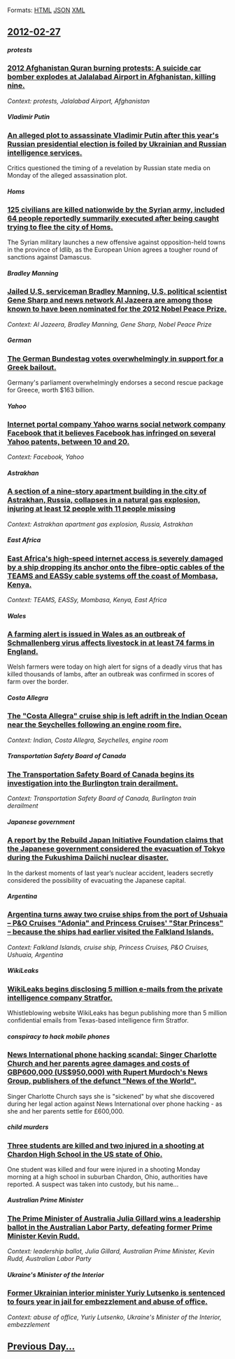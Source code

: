 
Formats: [HTML](2012/02/27/index.html)  [JSON](2012/02/27/index.json)  [XML](2012/02/27/index.xml)  

## [2012-02-27](/news/2012/02/27/index.md)

##### protests
### [2012 Afghanistan Quran burning protests: A suicide car bomber explodes at Jalalabad Airport in Afghanistan, killing nine. ](/news/2012/02/27/2012-afghanistan-quran-burning-protests-a-suicide-car-bomber-explodes-at-jalalabad-airport-in-afghanistan-killing-nine.md)
_Context: protests, Jalalabad Airport, Afghanistan_

##### Vladimir Putin
### [An alleged plot to assassinate Vladimir Putin after this year's Russian presidential election is foiled by Ukrainian and Russian intelligence services. ](/news/2012/02/27/an-alleged-plot-to-assassinate-vladimir-putin-after-this-year-s-russian-presidential-election-is-foiled-by-ukrainian-and-russian-intelligenc.md)
Critics questioned the timing of a revelation by Russian state media on Monday of the alleged assassination plot.

##### Homs
### [125 civilians are killed nationwide by the Syrian army, included 64 people reportedly summarily executed after being caught trying to flee the city of Homs. ](/news/2012/02/27/125-civilians-are-killed-nationwide-by-the-syrian-army-included-64-people-reportedly-summarily-executed-after-being-caught-trying-to-flee-t.md)
The Syrian military launches a new offensive against opposition-held towns in the province of Idlib, as the European Union agrees a tougher round of sanctions against Damascus.

##### Bradley Manning
### [Jailed U.S. serviceman Bradley Manning, U.S. political scientist Gene Sharp and news network Al Jazeera are among those known to have been nominated for the 2012 Nobel Peace Prize. ](/news/2012/02/27/jailed-u-s-serviceman-bradley-manning-u-s-political-scientist-gene-sharp-and-news-network-al-jazeera-are-among-those-known-to-have-been-n.md)
_Context: Al Jazeera, Bradley Manning, Gene Sharp, Nobel Peace Prize_

##### German
### [The German Bundestag votes overwhelmingly in support for a Greek bailout. ](/news/2012/02/27/the-german-bundestag-votes-overwhelmingly-in-support-for-a-greek-bailout.md)
Germany&#039;s parliament overwhelmingly endorses a second rescue package for Greece, worth $163 billion.

##### Yahoo
### [Internet portal company Yahoo warns social network company Facebook that it believes Facebook has infringed on several Yahoo patents, between 10 and 20. ](/news/2012/02/27/internet-portal-company-yahoo-warns-social-network-company-facebook-that-it-believes-facebook-has-infringed-on-several-yahoo-patents-betwee.md)
_Context: Facebook, Yahoo_

##### Astrakhan
### [A section of a nine-story apartment building in the city of Astrakhan, Russia, collapses in a natural gas explosion, injuring at least 12 people with 11 people missing ](/news/2012/02/27/a-section-of-a-nine-story-apartment-building-in-the-city-of-astrakhan-russia-collapses-in-a-natural-gas-explosion-injuring-at-least-12-pe.md)
_Context: Astrakhan apartment gas explosion, Russia, Astrakhan_

##### East Africa
### [East Africa's high-speed internet access is severely damaged by a ship dropping its anchor onto the fibre-optic cables of the TEAMS and EASSy cable systems off the coast of Mombasa, Kenya. ](/news/2012/02/27/east-africa-s-high-speed-internet-access-is-severely-damaged-by-a-ship-dropping-its-anchor-onto-the-fibre-optic-cables-of-the-teams-and-eass.md)
_Context: TEAMS, EASSy, Mombasa, Kenya, East Africa_

##### Wales
### [A farming alert is issued in Wales as an outbreak of Schmallenberg virus affects livestock in at least 74 farms in England. ](/news/2012/02/27/a-farming-alert-is-issued-in-wales-as-an-outbreak-of-schmallenberg-virus-affects-livestock-in-at-least-74-farms-in-england.md)
Welsh farmers were today on high alert for signs of a deadly virus that has killed thousands of lambs, after an outbreak was confirmed in scores of farm over the border.

##### Costa Allegra
### [The "Costa Allegra" cruise ship is left adrift in the Indian Ocean near the Seychelles following an engine room fire. ](/news/2012/02/27/the-costa-allegra-cruise-ship-is-left-adrift-in-the-indian-ocean-near-the-seychelles-following-an-engine-room-fire.md)
_Context: Indian, Costa Allegra, Seychelles, engine room_

##### Transportation Safety Board of Canada
### [The Transportation Safety Board of Canada begins its investigation into the Burlington train derailment. ](/news/2012/02/27/the-transportation-safety-board-of-canada-begins-its-investigation-into-the-burlington-train-derailment.md)
_Context: Transportation Safety Board of Canada, Burlington train derailment_

##### Japanese government
### [A report by the Rebuild Japan Initiative Foundation claims that the Japanese government considered the evacuation of Tokyo during the Fukushima Daiichi nuclear disaster. ](/news/2012/02/27/a-report-by-the-rebuild-japan-initiative-foundation-claims-that-the-japanese-government-considered-the-evacuation-of-tokyo-during-the-fukush.md)
In the darkest moments of last year’s nuclear accident, leaders secretly considered the possibility of evacuating the Japanese capital.

##### Argentina
### [Argentina turns away two cruise ships from the port of Ushuaia &ndash; P&O Cruises "Adonia" and Princess Cruises' "Star Princess" &ndash; because the ships had earlier visited the Falkland Islands. ](/news/2012/02/27/argentina-turns-away-two-cruise-ships-from-the-port-of-ushuaia-ndash-p-o-cruises-adonia-and-princess-cruises-star-princess-ndash-be.md)
_Context: Falkland Islands, cruise ship, Princess Cruises, P&O Cruises, Ushuaia, Argentina_

##### WikiLeaks
### [WikiLeaks begins disclosing 5 million e-mails from the private intelligence company Stratfor. ](/news/2012/02/27/wikileaks-begins-disclosing-5-million-e-mails-from-the-private-intelligence-company-stratfor.md)
Whistleblowing website WikiLeaks has begun publishing more than 5 million confidential emails from Texas-based intelligence firm Stratfor.

##### conspiracy to hack mobile phones
### [News International phone hacking scandal: Singer Charlotte Church and her parents agree damages and costs of GBP600,000 (US$950,000) with Rupert Murdoch's News Group, publishers of the defunct "News of the World". ](/news/2012/02/27/news-international-phone-hacking-scandal-singer-charlotte-church-and-her-parents-agree-damages-and-costs-of-gbp600-000-us-950-000-with-ru.md)
Singer Charlotte Church says she is &quot;sickened&quot; by what she discovered during her legal action against News International over phone hacking - as she and her parents settle for £600,000.

##### child murders
### [Three students are killed and two injured in a shooting at Chardon High School in the US state of Ohio. ](/news/2012/02/27/three-students-are-killed-and-two-injured-in-a-shooting-at-chardon-high-school-in-the-us-state-of-ohio.md)
One student was killed and four were injured in a shooting Monday morning&nbsp;at a high school in suburban Chardon, Ohio, authorities have reported. A suspect was taken into custody, but his name...

##### Australian Prime Minister
### [The Prime Minister of Australia Julia Gillard wins a leadership ballot in the Australian Labor Party, defeating former Prime Minister Kevin Rudd. ](/news/2012/02/27/the-prime-minister-of-australia-julia-gillard-wins-a-leadership-ballot-in-the-australian-labor-party-defeating-former-prime-minister-kevin.md)
_Context: leadership ballot, Julia Gillard, Australian Prime Minister, Kevin Rudd, Australian Labor Party_

##### Ukraine's Minister of the Interior
### [Former Ukrainian interior minister Yuriy Lutsenko is sentenced to fours year in jail for embezzlement and abuse of office. ](/news/2012/02/27/former-ukrainian-interior-minister-yuriy-lutsenko-is-sentenced-to-fours-year-in-jail-for-embezzlement-and-abuse-of-office.md)
_Context: abuse of office, Yuriy Lutsenko, Ukraine's Minister of the Interior, embezzlement_

## [Previous Day...](/news/2012/02/26/index.md)

